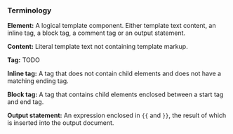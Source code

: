 ### Terminology

**Element:** A logical template component. Either template text content, an inline tag, a block tag, a comment tag or an output statement.

**Content:** Literal template text not containing template markup.

**Tag:** TODO

**Inline tag:** A tag that does not contain child elements and does not have a matching ending tag.

**Block tag:** A tag that contains child elements enclosed between a start tag and end tag.

**Output statement:** An expression enclosed in `{{` and `}}`, the result of which is inserted into the output document.
